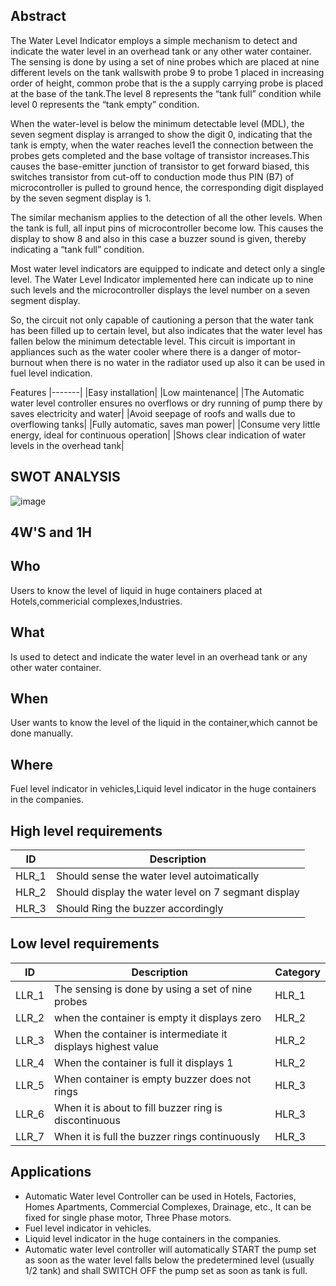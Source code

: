 ## Abstract
The Water Level Indicator employs a simple mechanism to detect and indicate the water level in an overhead tank or any other water container.
The sensing is done by using a set of nine probes which are placed at nine different levels on the tank wallswith probe 9 to probe 1 placed in increasing order of height,
common probe that is the a supply carrying probe is placed at the base of the tank.The level 8 represents the “tank full” condition while level 0 represents the “tank empty” condition.

When the water-level is below the minimum detectable level (MDL), the seven segment display is arranged to show the digit 0, indicating that the tank is empty, when the water reaches level1
the connection between the probes gets completed and the base voltage of transistor increases.This causes the base-emitter junction of transistor to get forward biased, this switches transistor from cut-off to conduction mode thus PIN (B7) of microcontroller is pulled to ground hence, the corresponding digit displayed by the seven segment display is 1.

The similar mechanism applies to the detection of all the other levels. When the tank is full, all input pins of microcontroller become low. This causes the display to show 8 and also in this case a buzzer sound is given, thereby indicating a “tank full” condition.

Most water level indicators are equipped to indicate and detect only a single level. The Water Level Indicator implemented here can indicate up to nine such levels and the microcontroller displays the level number on a seven segment display.

So, the circuit not only capable of cautioning a person that the water tank has been filled up to certain level, but also indicates that the water level has fallen below the minimum detectable level. This circuit is important in appliances such as the water cooler where there is a danger of motor-burnout when there is no water in the radiator used up also it can be used in fuel level indication.








Features
|-------|
|Easy installation|
|Low maintenance|
|The Automatic water level controller ensures no overflows or dry running of pump there by saves electricity and water|
|Avoid seepage of roofs and walls due to overflowing tanks|
|Fully automatic, saves man power|
|Consume very little energy, ideal for continuous operation|
|Shows clear indication of water levels in the overhead tank|

## SWOT ANALYSIS


![image](https://user-images.githubusercontent.com/46954351/155767264-35416047-7ef0-450f-9831-4d3112edfba0.png)


## 4W'S  and 1H

## Who
Users to know the level of liquid in huge containers placed at Hotels,commericial complexes,Industries.

## What
Is used to detect and indicate the water level in an overhead tank or any other water container.

## When
User wants to know the  level of the liquid in the container,which cannot be done manually.

## Where
Fuel level indicator in vehicles,Liquid level indicator in the huge containers in the companies.



## High level requirements

|ID|Description|
|--|----------------------|
|HLR_1|Should sense the water level autoimatically|
|HLR_2|Should display the water level on 7 segmant display|
|HLR_3|Should Ring the buzzer accordingly|

## Low level requirements
|ID|Description|Category|
|--|------------|---------|
|LLR_1|The sensing is done by using a set of nine probes|HLR_1|
|LLR_2|when the container is empty it displays zero|HLR_2|
|LLR_3|When the container is intermediate it displays highest value|HLR_2|
|LLR_4|When the container is full it displays 1|HLR_2|
|LLR_5|When container is empty buzzer does not rings|HLR_3|
|LLR_6|When it is about to fill buzzer ring is discontinuous|HLR_3|
|LLR_7|When it is full the buzzer rings continuously|HLR_3|


## Applications

* Automatic Water level Controller can be used in Hotels, Factories, Homes Apartments, Commercial Complexes, Drainage, etc., It can be fixed for single phase motor, Three Phase motors.
* Fuel level indicator in vehicles.
* Liquid level indicator in the huge containers in the companies.
* Automatic water level controller will automatically START the pump set as soon as the water level falls below the predetermined level (usually 1/2 tank) and shall SWITCH OFF the pump set as soon as tank is full.

